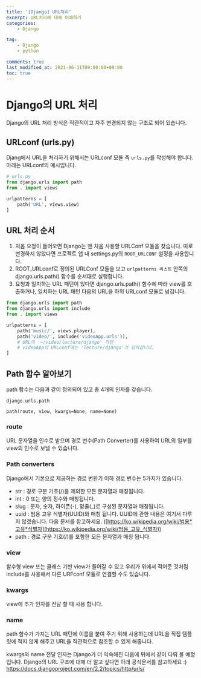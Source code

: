 ```yaml
---
title: '[Django] URL처리'
excerpt: URL처리에 대해 이해하기
categories:
    - Django

tag:
    - Django
    - python

comments: true
last_modified_at: 2021-06-11T09:00:00+09:00
toc: true
---
```


# Django의 URL 처리

Django의 URL 처리 방식은 직관적이고 자주 변경되지 않는 구조로 되어 있습니다.

## URLconf (urls.py)

Djang에서 URL을 처리하기 위해서는 URLconf 모듈 즉 `urls.py`를 작성해야 합니다. 아래는 URLconf의 예시입니다.

```python
# urls.py
from django.urls import path
from . import views

urlpatterns = [
    path('URL', views.view)
]
```

## URL 처리 순서

1. 처음 요청이 들어오면 Django는 맨 처음 사용할 URLConf 모듈을 찾습니다. 따로 변경하지 않았다면 프로젝트 앱 내 settings.py의 `ROOT_URLCONF` 설정을 사용합니다.
2. ROOT_URLconf로 정의된 URLConf 모듈을 보고 `urlpatterns 리스트` 안쪽의 django.urls.path() 함수를 순서대로 실행합니다.
3. 요청과 일치하는 URL 패턴이 있다면 django.urls.path() 함수에 따라 view를 호출하거나, 일치하는 URL 패턴 다음의 URL을 하위 URLconf 모듈로 넘깁니다.

```python
from django.urls import path
from django.urls import include
from . import views

urlpatterns = [
    path('music/', views.player),
    path('video/', include('videoApp.urls')),
    # URL이 '~/video/lecture/django' 라면
    # videoApp의 URLconf에는 'lecture/django'가 넘어갑니다.
]
```

## Path 함수 알아보기

path 함수는 다음과 같이 정의되어 있고 총 4개의 인자를 갖습니다.

```
django.urls.path

path(route, view, kwargs=None, name=None)
```

### route

URL 문자열을 인수로 받으며 경로 변수(Path Converter)를 사용하여 URL의 일부를 view의 인수로 보낼 수 있습니다.

### Path converters

Django에서 기본으로 제공하는 경로 변환기 이하 경로 변수는 5가지가 있습니다.

- str : 경로 구분 기호(/)를 제외한 모든 문자열과 매칭됩니다.
- int : 0 또는 양의 정수와 매칭됩니다.
- slug : 문자, 숫자, 하이픈(-), 밑줄(_)로 구성된 문자열과 매칭됩니다.
- uuid : 범용 고유 식별자(UUID)와 매칭 됩니다. UUID에 관한 내용은 여기서 다루지 않겠습니다.
  다음 문서를 참고하세요. ([https://ko.wikipedia.org/wiki/범용*고유*식별자](https://ko.wikipedia.org/wiki/범용_고유_식별자))
- path : 경로 구분 기호(/)를 포함한 모든 문자열과 매칭 됩니다.

### view

함수형 view 또는 클래스 기반 view가 들어갈 수 있고 우리가 위에서 적어준 것처럼 include를 사용해서 다른 URFconf 모듈로 연결할 수도 있습니다.

### kwargs

view에 추가 인자를 전달 할 때 사용 합니다.

### name

path 함수가 가지는 URL 패턴에 이름을 붙여 주기 위해 사용하는데 URL을 직접 템플릿에 적지 않게 해주고 URL을 직관적으로 참조할 수 있게 해줍니다.

kwargs와 name 전달 인자는 Django가 더 익숙해진 다음에 뒤에서 같이 다뤄 볼 예정입니다. Django의 URL 구조에 대해 더 알고 싶다면 아래 공식문서를 참고하세요 :) https://docs.djangoproject.com/en/2.2/topics/http/urls/